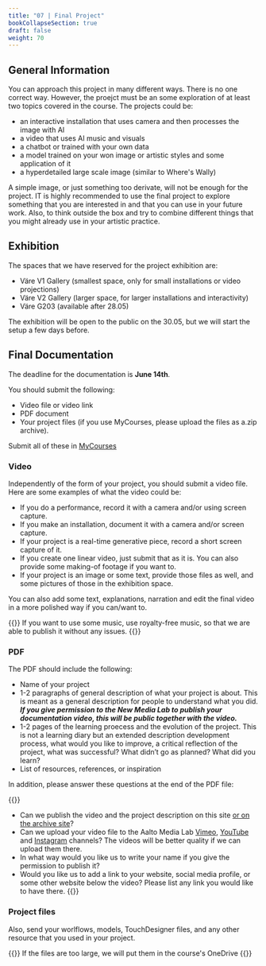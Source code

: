 ```yaml
---
title: "07 | Final Project"
bookCollapseSection: true
draft: false
weight: 70
---
```


## General Information

You can approach this project in many different ways. There is no one correct way. However, the proejct must be an some exploration of at least two topics covered in the course. The projects could be:

- an interactive installation that uses camera and then processes the image with AI
- a video that uses AI music and visuals
- a chatbot or trained with your own data
- a model trained on your won image or artistic styles and some application of it
- a hyperdetailed large scale image (similar to Where's Wally)

A simple image, or just something too derivate, will not be enough for the project. IT is highly recommended to use the final project to explore something that you are interested in and that you can use in your future work. Also, to think outside the box and try to combine different things that you might already use in your artistic practice.

## Exhibition

The spaces that we have reserved for the project exhibition are:

- Väre V1 Gallery (smallest space, only for small installations or video projections)
- Väre V2 Gallery (larger space, for larger installations and interactivity)
- Väre G203 (available after 28.05)

The exhibition will be open to the public on the 30.05, but we will start the setup a few days before.

## Final Documentation

The deadline for the documentation is **June 14th**.

You should submit the following:

- Video file or video link
- PDF document
- Your project files (if you use MyCourses, please upload the files as a.zip archive).

Submit all of these in [MyCourses](https://mycourses.aalto.fi/mod/assign/view.php?id=1178084)

### Video

Independently of the form of your project, you should submit a video file. Here are some examples of what the video could be:

- If you do a performance, record it with a camera and/or using screen capture.
- If you make an installation, document it with a camera and/or screen capture.
- If your project is a real-time generative piece, record a short screen capture of it.
- If you create one linear video, just submit that as it is. You can also provide some making-of footage if you want to.
- If your project is an image or some text, provide those files as well, and some pictures of those in the exhibition space.

You can also add some text, explanations, narration and edit the final video in a more polished way if you can/want to.

{{<hint warning>}}
If you want to use some music, use royalty-free music, so that we are able to publish it without any issues.
{{</hint>}}

### PDF

The PDF should include the following:

- Name of your project
- 1-2 paragraphs of general description of what your project is about. This is meant as a general description for people to understand what you did. **_If you give permission to the New Media Lab to publish your documentation video, this will be public together with the video._**
- 1-2 pages of the learning proecess and the evolution of the project. This is not a learning diary but an extended description development process, what would you like to improve, a critical reflection of the project, what was successful? What didn’t go as planned? What did you learn?
- List of resources, references, or inspiration

In addition, please answer these questions at the end of the PDF file:

{{<hint info>}}

- Can we publish the video and the project description on this site [or on the archive site](https://newmedia.dog/)?
- Can we upload your video file to the Aalto Media Lab [Vimeo](https://vimeo.com/medialabhelsinki), [YouTube](https://www.youtube.com/@aaltomedialab/featured) and [Instagram](https://www.instagram.com/aaltomedialab/) channels? The videos will be better quality if we can upload them there.
- In what way would you like us to write your name if you give the permission to publish it?
- Would you like us to add a link to your website, social media profile, or some other website below the video? Please list any link you would like to have there.
  {{</hint>}}

### Project files

Also, send your worlflows, models, TouchDesigner files, and any other resource that you used in your project.

{{<hint info>}}
If the files are too large, we will put them in the course's OneDrive
{{</hint>}}
